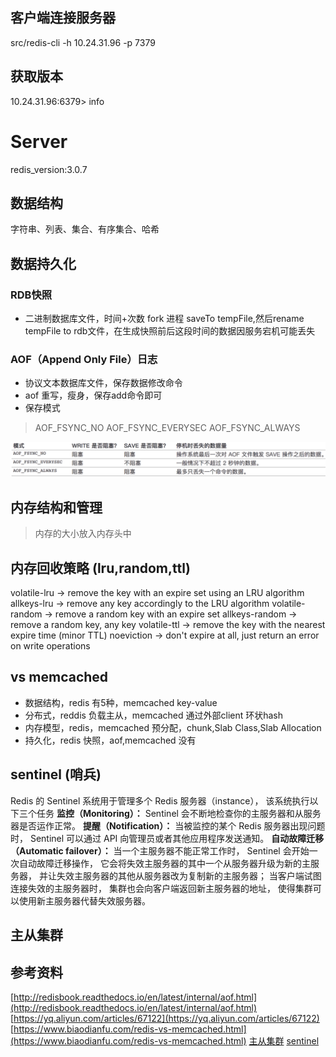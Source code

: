 ## 客户端连接服务器
src/redis-cli -h 10.24.31.96 -p 7379

## 获取版本
10.24.31.96:6379> info
# Server
redis_version:3.0.7

## 数据结构
字符串、列表、集合、有序集合、哈希

## 数据持久化
### RDB快照
* 二进制数据库文件，时间+次数 fork 进程 saveTo tempFile,然后rename tempFile to rdb文件，在生成快照前后这段时间的数据因服务宕机可能丢失

### AOF（Append Only File）日志
* 协议文本数据库文件，保存数据修改命令
* aof 重写，瘦身，保存add命令即可
* 保存模式 
> AOF_FSYNC_NO
> AOF_FSYNC_EVERYSEC
> AOF_FSYNC_ALWAYS

![](res/0.png)

## 内存结构和管理
> 内存的大小放入内存头中

## 内存回收策略 (lru,random,ttl)
volatile-lru -> remove the key with an expire set using an LRU algorithm
allkeys-lru -> remove any key accordingly to the LRU algorithm
volatile-random -> remove a random key with an expire set
allkeys-random -> remove a random key, any key
volatile-ttl -> remove the key with the nearest expire time (minor TTL)
noeviction -> don't expire at all, just return an error on write operations

## vs memcached
* 数据结构，redis 有5种，memcached key-value
* 分布式，reddis 负载主从，memcached 通过外部client 环状hash
* 内存模型，redis，memcached 预分配，chunk,Slab Class,Slab Allocation
* 持久化，redis 快照，aof,memcached 没有

## sentinel (哨兵)
Redis 的 Sentinel 系统用于管理多个 Redis 服务器（instance）， 该系统执行以下三个任务
**监控（Monitoring）：** Sentinel 会不断地检查你的主服务器和从服务器是否运作正常。
**提醒（Notification）：** 当被监控的某个 Redis 服务器出现问题时， Sentinel 可以通过 API 向管理员或者其他应用程序发送通知。
**自动故障迁移（Automatic failover）：** 当一个主服务器不能正常工作时， Sentinel 会开始一次自动故障迁移操作， 它会将失效主服务器的其中一个从服务器升级为新的主服务器， 并让失效主服务器的其他从服务器改为复制新的主服务器； 当客户端试图连接失效的主服务器时， 集群也会向客户端返回新主服务器的地址， 使得集群可以使用新主服务器代替失效服务器。

## 主从集群


## 参考资料
[http://redisbook.readthedocs.io/en/latest/internal/aof.html](http://redisbook.readthedocs.io/en/latest/internal/aof.html)
[https://yq.aliyun.com/articles/67122](https://yq.aliyun.com/articles/67122)
[https://www.biaodianfu.com/redis-vs-memcached.html](https://www.biaodianfu.com/redis-vs-memcached.html)
[主从集群](https://blog.csdn.net/u011204847/article/details/51307044)
[sentinel](https://blog.csdn.net/u011204847/article/details/51307044)